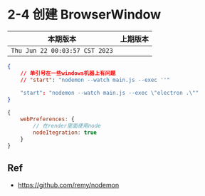 # 2-4 创建 BrowserWindow

|本期版本|上期版本
|:---:|:---:
`Thu Jun 22 00:03:57 CST 2023` | 

```json
{
	// 单引号在一些windows机器上有问题
	// "start": "nodemon --watch main.js --exec ''"
	
	"start": "nodemon --watch main.js --exec \"electron .\""
}
```

```javascript
{
	webPreferences: {
		// 在render里面使用node 
		nodeItegration: true
	}
}
```

## Ref

* <https://github.com/remy/nodemon>